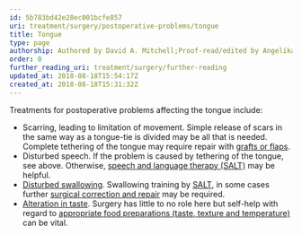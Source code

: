 ```yaml
---
id: 5b783bd42e28ec001bcfe857
uri: treatment/surgery/postoperative-problems/tongue
title: Tongue
type: page
authorship: Authored by David A. Mitchell;Proof-read/edited by Angelika Sebald
order: 0
further_reading_uri: treatment/surgery/further-reading
updated_at: 2018-08-18T15:54:17Z
created_at: 2018-08-18T15:31:32Z
---
```


<p>Treatments for postoperative problems affecting the tongue include:</p>
<ul>
    <li>Scarring, leading to limitation of movement. Simple release
        of scars in the same way as a tongue-tie is divided may
        be all that is needed. Complete tethering of the tongue
        may require repair with <a href="/treatment/surgery/reconstruction/getting-started">grafts or flaps</a>.</li>
    <li>Disturbed speech. If the problem is caused by tethering of
        the tongue, see above. Otherwise, <a href="/help/salt">speech and language therapy (SALT)</a>        may be helpful.</li>
    <li><a href="/diagnosis/a-z/dysphagia">Disturbed swallowing</a>.
        Swallowing training by <a href="/help/salt">SALT</a>,
        in some cases further <a href="/treatment/surgery/reconstruction/more-info">surgical correction and repair</a>        may be required.</li>
    <li><a href="/help/oral-food/ttt">Alteration in taste</a>. Surgery
        has little to no role here but self-help with regard
        to <a href="/help/oral-food">appropriate food preparations (taste, texture and temperature)</a>        can be vital.</li>
</ul>
